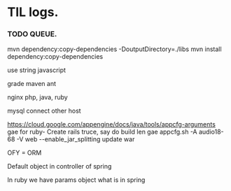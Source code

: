 # TIL logs.


### TODO QUEUE.

mvn dependency:copy-dependencies -DoutputDirectory=./libs
mvn install dependency:copy-dependencies

use string javascript

grade maven ant

nginx php, java, ruby

mysql connect other host

https://cloud.google.com/appengine/docs/java/tools/appcfg-arguments
gae for ruby- Create rails truce, say do build len gae
appcfg.sh -A audio18-68 -V web --enable_jar_splitting update war

OFY = ORM

Default object in controller of spring

In ruby we have params object what is in spring


